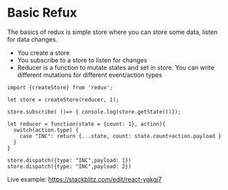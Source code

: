 # Basic Refux

The basics of redux is simple store where you can store some data, listen for data changes. 

* You create a store
* You subscribe to a store to listen for changes
* Reducer is a function to mutate states and set in store. You can write different mutations for different event/action types

```
import {createStore} from 'redux';

let store = createStore(reducer, 1);

store.subscribe( ()=> { console.log(store.getState())});

let reducer = function(state = {count: 1}, action){
  switch(action.type) {
    case "INC": return {...state, count: state.count+action.payload }
  }
}

store.dispatch({type: "INC",payload: 1})
store.dispatch({type: "INC",payload: 2})
```

Live example: https://stackblitz.com/edit/react-ygkgj7
